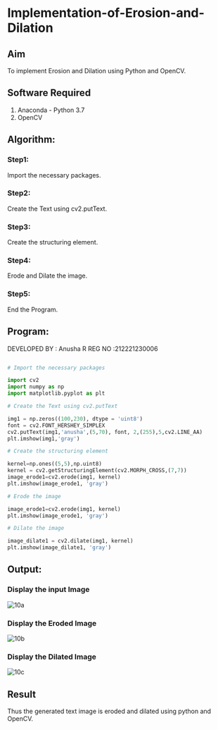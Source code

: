 # Implementation-of-Erosion-and-Dilation
## Aim
To implement Erosion and Dilation using Python and OpenCV.
## Software Required
1. Anaconda - Python 3.7
2. OpenCV
## Algorithm:
### Step1:

Import the necessary packages.

### Step2:

Create the Text using cv2.putText.

### Step3:

Create the structuring element.

### Step4:

Erode and Dilate the image.

### Step5:

End the Program.

## Program:

DEVELOPED BY : Anusha R
REG NO :212221230006

``` Python

# Import the necessary packages

import cv2
import numpy as np
import matplotlib.pyplot as plt

# Create the Text using cv2.putText

img1 = np.zeros((100,230), dtype = 'uint8')
font = cv2.FONT_HERSHEY_SIMPLEX
cv2.putText(img1,'anusha',(5,70), font, 2,(255),5,cv2.LINE_AA)
plt.imshow(img1,'gray')

# Create the structuring element

kernel=np.ones((5,5),np.uint8)
kernel = cv2.getStructuringElement(cv2.MORPH_CROSS,(7,7))
image_erode1=cv2.erode(img1, kernel)
plt.imshow(image_erode1, 'gray')

# Erode the image

image_erode1=cv2.erode(img1, kernel)
plt.imshow(image_erode1, 'gray')

# Dilate the image

image_dilate1 = cv2.dilate(img1, kernel)
plt.imshow(image_dilate1, 'gray')


```
## Output:

### Display the input Image

![10a](https://user-images.githubusercontent.com/93427472/235294670-35ef9e28-25c2-4bd3-a9e6-0a8daebc06d9.png)

### Display the Eroded Image

![10b](https://user-images.githubusercontent.com/93427472/235294681-4a93af6b-c066-4c51-a744-3618b1b2d81f.png)

### Display the Dilated Image

![10c](https://user-images.githubusercontent.com/93427472/235294709-6099cfa0-f737-405c-9252-859da66e5c89.png)


## Result
Thus the generated text image is eroded and dilated using python and OpenCV.
